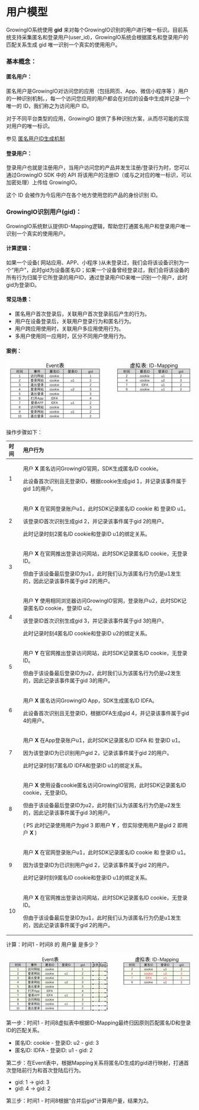 # 用户模型

GrowingIO系统使用 **gid** 来对每个GrowingIO识别的用户进行唯一标识。目前系统支持采集匿名和登录用户\(user\_id\)，GrowingIO系统会根据匿名和登录用户的匹配关系生成 gid 唯一识别一个真实的使用用户。

### 基本概念：

#### 匿名用户：

匿名用户是GrowingIO对访问您的应用（包括网页、App、微信小程序等 ）用户的一种识别机制。，每一个访问您应用的用户都会在对应的设备中生成并记录一个唯一的 ID，我们称之为访问用户 ID。

对于不同平台类型的应用，GrowingIO 提供了多种识别方案，从而尽可能的实现对用户的唯一标识。

参见 [匿名用户ID生成机制](anonymous.md)

#### 登录用户：

登录用户也就是注册用户，当用户访问您的产品并发生注册/登录行为时，您可以通过GrowingIO SDK 中的 API 将该用户的注册ID（或与之对应的唯一标识，可以加密处理）上传给 GrowingIO。

这个 ID 会被作为今后用户在各个地方使用您的产品的身份识别 ID。

### GrowingIO识别用户\(gid\)：

GrowingIO系统默认提供ID-Mapping逻辑，帮助您打通匿名用户和登录用户唯一识别一个真实的使用用户。

#### 计算逻辑：

如果一个设备\( 网站应用、APP、小程序 \)从未登录过，我们会将该设备识别为一个“用户”，此时gid为设备匿名ID；如果一个设备曾经登录过，我们会将该设备的所有行为归属于它所登录的用户ID，通过登录用户ID来唯一识别一个用户，此时gid为登录ID。

#### 常见场景：

* 匿名用户首次登录后，关联用户首次登录前后产生的行为。
* 用户在设备登录后，关联用户登录行为和匿名行为。
* 用户跨应用使用时，关联用户多应用使用行为。
* 多用户使用同一应用时，区分不同用户使用行为。

#### 案例：

![](../../.gitbook/assets/image%20%28450%29.png)

操作步骤如下：

<table>
  <thead>
    <tr>
      <th style="text-align:left">&#x65F6;&#x95F4;</th>
      <th style="text-align:left">&#x7528;&#x6237;&#x884C;&#x4E3A;</th>
    </tr>
  </thead>
  <tbody>
    <tr>
      <td style="text-align:left">1</td>
      <td style="text-align:left">
        <p>&#x7528;&#x6237; <b>X</b> &#x533F;&#x540D;&#x8BBF;&#x95EE;GrowingIO&#x5B98;&#x7F51;&#xFF0C;SDK&#x751F;&#x6210;&#x533F;&#x540D;ID
          cookie&#x3002;</p>
        <p>&#x6B64;&#x8BBE;&#x5907;&#x9996;&#x6B21;&#x8BC6;&#x522B;&#x4E14;&#x65E0;&#x767B;&#x5F55;ID&#xFF0C;&#x6839;&#x636E;cookie&#x751F;&#x6210;gid
          1&#xFF0C;&#x5E76;&#x8BB0;&#x5F55;&#x8BE5;&#x4E8B;&#x4EF6;&#x5C5E;&#x4E8E;gid
          1&#x7684;&#x7528;&#x6237;&#x3002;</p>
      </td>
    </tr>
    <tr>
      <td style="text-align:left">2</td>
      <td style="text-align:left">
        <p>&#x7528;&#x6237; <b>X</b> &#x5728;&#x5B98;&#x7F51;&#x767B;&#x5F55;&#x8D26;&#x6237;u1&#xFF0C;&#x6B64;&#x65F6;SDK&#x8BB0;&#x5F55;&#x533F;&#x540D;ID
          cookie &#x548C; &#x767B;&#x5F55;ID u1&#x3002;</p>
        <p>&#x8BE5;&#x767B;&#x5F55;ID&#x9996;&#x6B21;&#x8BC6;&#x522B;&#x751F;&#x6210;gid
          2&#xFF0C;&#x5E76;&#x8BB0;&#x5F55;&#x8BE5;&#x4E8B;&#x4EF6;&#x5C5E;&#x4E8E;gid
          2&#x7684;&#x7528;&#x6237;&#x3002;</p>
        <p>&#x6B64;&#x65F6;&#x8BB0;&#x5F55;&#x65F6;&#x523B;2&#x533F;&#x540D;ID cookie&#x548C;&#x767B;&#x5F55;ID
          u1&#x7684;&#x7ED1;&#x5B9A;&#x5173;&#x7CFB;&#x3002;</p>
      </td>
    </tr>
    <tr>
      <td style="text-align:left">3</td>
      <td style="text-align:left">
        <p>&#x7528;&#x6237; <b>X</b> &#x5728;&#x5B98;&#x7F51;&#x63A8;&#x51FA;&#x767B;&#x5F55;&#x8BBF;&#x95EE;&#x7F51;&#x7AD9;&#xFF0C;&#x6B64;&#x65F6;SDK&#x8BB0;&#x5F55;&#x533F;&#x540D;ID
          cookie&#xFF0C;&#x65E0;&#x767B;&#x5F55;ID&#x3002;</p>
        <p>&#x4F46;&#x7531;&#x4E8E;&#x8BE5;&#x8BBE;&#x5907;&#x6700;&#x540E;&#x767B;&#x5F55;ID&#x4E3A;u1&#xFF0C;&#x6B64;&#x65F6;&#x6211;&#x4EEC;&#x8BA4;&#x4E3A;&#x8BE5;&#x533F;&#x540D;&#x884C;&#x4E3A;&#x4ECD;&#x662F;u1&#x53D1;&#x751F;&#x7684;&#xFF0C;&#x56E0;&#x6B64;&#x8BB0;&#x5F55;&#x8BE5;&#x4E8B;&#x4EF6;&#x5C5E;&#x4E8E;gid
          2&#x7684;&#x7528;&#x6237;&#x3002;</p>
      </td>
    </tr>
    <tr>
      <td style="text-align:left">4</td>
      <td style="text-align:left">
        <p>&#x7528;&#x6237; <b>Y</b> &#x4F7F;&#x7528;&#x76F8;&#x540C;&#x6D4F;&#x89C8;&#x5668;&#x8BBF;&#x95EE;GrowingIO&#x5B98;&#x7F51;&#xFF0C;&#x767B;&#x5F55;&#x8D26;&#x6237;u2&#xFF0C;&#x6B64;&#x65F6;SDK&#x8BB0;&#x5F55;&#x533F;&#x540D;ID
          cookie&#xFF0C;&#x767B;&#x5F55;ID u2&#x3002;</p>
        <p>&#x8BE5;&#x767B;&#x5F55;ID&#x9996;&#x6B21;&#x8BC6;&#x522B;&#x751F;&#x6210;gid
          3&#xFF0C;&#x5E76;&#x8BB0;&#x5F55;&#x8BE5;&#x4E8B;&#x4EF6;&#x5C5E;&#x4E8E;gid
          3&#x7684;&#x7528;&#x6237;&#x3002;</p>
        <p>&#x6B64;&#x65F6;&#x8BB0;&#x5F55;&#x65F6;&#x523B;4&#x533F;&#x540D;ID cookie&#x548C;&#x767B;&#x5F55;ID
          u2&#x7684;&#x7ED1;&#x5B9A;&#x5173;&#x7CFB;&#x3002;</p>
      </td>
    </tr>
    <tr>
      <td style="text-align:left">5</td>
      <td style="text-align:left">
        <p>&#x7528;&#x6237; <b>Y</b> &#x5728;&#x5B98;&#x7F51;&#x63A8;&#x51FA;&#x767B;&#x5F55;&#x8BBF;&#x95EE;&#x7F51;&#x7AD9;&#xFF0C;&#x6B64;&#x65F6;SDK&#x8BB0;&#x5F55;&#x533F;&#x540D;ID
          cookie&#xFF0C;&#x65E0;&#x767B;&#x5F55;ID&#x3002;</p>
        <p>&#x4F46;&#x7531;&#x4E8E;&#x8BE5;&#x8BBE;&#x5907;&#x6700;&#x540E;&#x767B;&#x5F55;ID&#x4E3A;u2&#xFF0C;&#x6B64;&#x65F6;&#x6211;&#x4EEC;&#x8BA4;&#x4E3A;&#x8BE5;&#x533F;&#x540D;&#x884C;&#x4E3A;&#x4ECD;&#x662F;u2&#x53D1;&#x751F;&#x7684;&#xFF0C;&#x56E0;&#x6B64;&#x8BB0;&#x5F55;&#x8BE5;&#x4E8B;&#x4EF6;&#x5C5E;&#x4E8E;gid
          3&#x7684;&#x7528;&#x6237;&#x3002;</p>
      </td>
    </tr>
    <tr>
      <td style="text-align:left">6</td>
      <td style="text-align:left">
        <p>&#x7528;&#x6237; <b>X</b> &#x533F;&#x540D;&#x8BBF;&#x95EE;GrowingIO App&#xFF0C;SDK&#x751F;&#x6210;&#x533F;&#x540D;ID
          IDFA&#x3002;</p>
        <p>&#x6B64;&#x8BBE;&#x5907;&#x9996;&#x6B21;&#x8BC6;&#x522B;&#x4E14;&#x65E0;&#x767B;&#x5F55;ID&#xFF0C;&#x6839;&#x636E;IDFA&#x751F;&#x6210;gid
          4&#xFF0C;&#x5E76;&#x8BB0;&#x5F55;&#x8BE5;&#x4E8B;&#x4EF6;&#x5C5E;&#x4E8E;gid
          4&#x7684;&#x7528;&#x6237;&#x3002;</p>
      </td>
    </tr>
    <tr>
      <td style="text-align:left">7</td>
      <td style="text-align:left">
        <p>&#x7528;&#x6237; <b>X</b> &#x5728;App&#x767B;&#x5F55;&#x8D26;&#x6237;u1&#xFF0C;&#x6B64;&#x65F6;SDK&#x8BB0;&#x5F55;&#x533F;&#x540D;ID
          IDFA &#x548C; &#x767B;&#x5F55;ID u1&#x3002;</p>
        <p>&#x56E0;&#x4E3A;&#x8BE5;&#x767B;&#x5F55;ID&#x4E3A;&#x5DF2;&#x8BC6;&#x522B;&#x7528;&#x6237;gid
          2&#xFF0C;&#x8BB0;&#x5F55;&#x8BE5;&#x4E8B;&#x4EF6;&#x5C5E;&#x4E8E;gid 2&#x7684;&#x7528;&#x6237;&#x3002;</p>
        <p>&#x6B64;&#x65F6;&#x8BB0;&#x5F55;&#x65F6;&#x523B;7&#x533F;&#x540D;ID IDFA&#x548C;&#x767B;&#x5F55;ID
          u1&#x7684;&#x7ED1;&#x5B9A;&#x5173;&#x7CFB;&#x3002;</p>
      </td>
    </tr>
    <tr>
      <td style="text-align:left">8</td>
      <td style="text-align:left">
        <p>&#x7528;&#x6237; <b>X</b> &#x4F7F;&#x7528;&#x8BBE;&#x5907;cookie&#x533F;&#x540D;&#x8BBF;&#x95EE;GrowingIO&#x5B98;&#x7F51;&#xFF0C;&#x6B64;&#x65F6;SDK&#x8BB0;&#x5F55;&#x533F;&#x540D;ID
          cookie&#xFF0C;&#x65E0;&#x767B;&#x5F55;ID&#x3002;</p>
        <p>&#x4F46;&#x7531;&#x4E8E;&#x8BE5;&#x8BBE;&#x5907;&#x6700;&#x540E;&#x767B;&#x5F55;ID&#x4E3A;u2&#xFF0C;&#x6B64;&#x65F6;&#x6211;&#x4EEC;&#x8BA4;&#x4E3A;&#x8BE5;&#x533F;&#x540D;&#x884C;&#x4E3A;&#x4ECD;&#x662F;u2&#x53D1;&#x751F;&#x7684;&#xFF0C;&#x56E0;&#x6B64;&#x8BB0;&#x5F55;&#x8BE5;&#x4E8B;&#x4EF6;&#x5C5E;&#x4E8E;gid
          3&#x7684;&#x7528;&#x6237;&#x3002;</p>
        <p>( PS &#x6B64;&#x65F6;&#x8BB0;&#x5F55;&#x4F7F;&#x7528;&#x7528;&#x6237;&#x4E3A;gid
          3 &#x5373;&#x7528;&#x6237; <b>Y</b> &#xFF0C;&#x4F46;&#x5B9E;&#x9645;&#x4F7F;&#x7528;&#x7528;&#x6237;&#x662F;gid
          2 &#x5373;&#x7528;&#x6237; <b>X</b> )</p>
      </td>
    </tr>
    <tr>
      <td style="text-align:left">9</td>
      <td style="text-align:left">
        <p>&#x7528;&#x6237; <b>X</b> &#x5728;&#x5B98;&#x7F51;&#x767B;&#x5F55;&#x8D26;&#x6237;u1&#xFF0C;&#x6B64;&#x65F6;SDK&#x8BB0;&#x5F55;&#x533F;&#x540D;ID
          cookie &#x548C; &#x767B;&#x5F55;ID u1&#x3002;</p>
        <p>&#x56E0;&#x4E3A;&#x8BE5;&#x767B;&#x5F55;ID&#x4E3A;&#x5DF2;&#x8BC6;&#x522B;&#x7528;&#x6237;gid
          2&#xFF0C;&#x8BB0;&#x5F55;&#x8BE5;&#x4E8B;&#x4EF6;&#x5C5E;&#x4E8E;gid 2&#x7684;&#x7528;&#x6237;&#x3002;</p>
        <p>&#x6B64;&#x65F6;&#x8BB0;&#x5F55;&#x65F6;&#x523B;9&#x533F;&#x540D;ID cookie&#x548C;&#x767B;&#x5F55;ID
          u1&#x7684;&#x7ED1;&#x5B9A;&#x5173;&#x7CFB;&#x3002;</p>
      </td>
    </tr>
    <tr>
      <td style="text-align:left">10</td>
      <td style="text-align:left">
        <p>&#x7528;&#x6237; <b>X</b> &#x5728;&#x5B98;&#x7F51;&#x63A8;&#x51FA;&#x767B;&#x5F55;&#x8BBF;&#x95EE;&#x7F51;&#x7AD9;&#xFF0C;&#x6B64;&#x65F6;SDK&#x8BB0;&#x5F55;&#x533F;&#x540D;ID
          cookie&#xFF0C;&#x65E0;&#x767B;&#x5F55;ID&#x3002;</p>
        <p>&#x4F46;&#x7531;&#x4E8E;&#x8BE5;&#x8BBE;&#x5907;&#x6700;&#x540E;&#x767B;&#x5F55;ID&#x4E3A;u1&#xFF0C;&#x6B64;&#x65F6;&#x6211;&#x4EEC;&#x8BA4;&#x4E3A;&#x8BE5;&#x533F;&#x540D;&#x884C;&#x4E3A;&#x4ECD;&#x662F;u1&#x53D1;&#x751F;&#x7684;&#xFF0C;&#x56E0;&#x6B64;&#x8BB0;&#x5F55;&#x8BE5;&#x4E8B;&#x4EF6;&#x5C5E;&#x4E8E;gid
          2&#x7684;&#x7528;&#x6237;&#x3002;</p>
      </td>
    </tr>
  </tbody>
</table>

计算：时间1 - 时间8 的 用户量 是多少？

![](../../.gitbook/assets/image%20%28453%29.png)

第一步：时间1 - 时间8虚拟表中根据ID-Mapping最终归因原则匹配匿名ID和登录ID的匹配关系。

* 匿名ID: cookie - 登录ID: u2 - gid: 3
* 匿名ID: IDFA - 登录ID: u1 - gid: 2

第二步：在Event表中，根据Mapping关系将匿名ID生成的gid进行映射，打通首次登陆前行为和首次登陆后行为。

* gid: 1 -&gt; gid: 3
* gid: 4 -&gt; gid: 2

第三步：时间1 - 时间8根据“合并后gid"计算用户量，结果为2。

